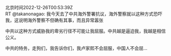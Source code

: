北京时间2022-12-26T00:53:39Z<br>RT @takanonagao: 我今天去了中共海外警署抗议，海外警察就以这种方式恐吓我，这说明海外警察不但确有其事，而且异常嚣张

中共以这种方式威胁我的卑劣行径不可能让我屈服。中共越是逼迫我，我越是相信公义。

中共的特务，走狗们，我告诉你们，我卢家熙不会屈服，中国人不会屈…<br><br><br>